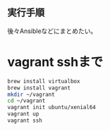 実行手順
--------

後々Ansibleなどにまとめたい。

vagrant sshまで
===============

``` sh
brew install virtualbox
brew install vagrant
mkdir ~/vagrant
cd ~/vagrant
vagrant init ubuntu/xenial64
vagrant up
vagrant ssh
```
